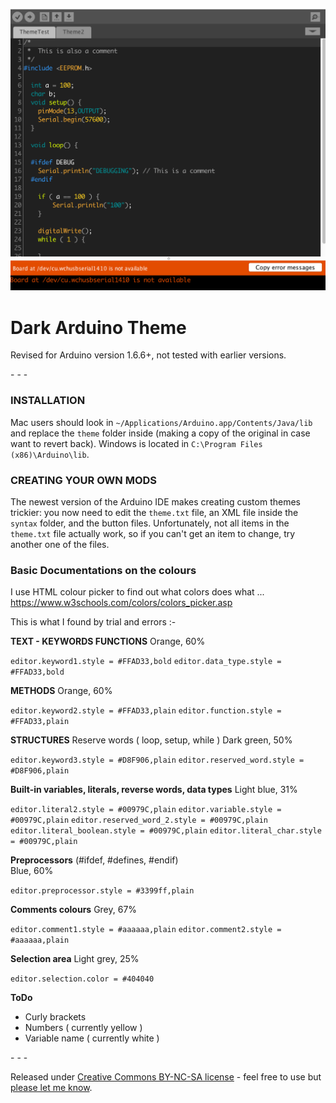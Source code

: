 ![screenshot](https://raw.githubusercontent.com/stanleyseow/DarkArduinoTheme/master/screenshot.png)

Dark Arduino Theme
================

Revised for Arduino version 1.6.6+, not tested with earlier versions.

\- \- \-

### INSTALLATION
Mac users should look in `~/Applications/Arduino.app/Contents/Java/lib` and replace the `theme` folder inside (making a copy of the original in case want to revert back). Windows is located in `C:\Program Files (x86)\Arduino\lib`.

### CREATING YOUR OWN MODS
The newest version of the Arduino IDE makes creating custom themes trickier: you now need to edit the `theme.txt` file, an XML file inside the `syntax` folder, and the button files. Unfortunately, not all items in the `theme.txt` file actually work, so if you can't get an item to change, try another one of the files.

### Basic Documentations on the colours

I use HTML colour picker to find out what colors does what ...
https://www.w3schools.com/colors/colors_picker.asp

This is what I found by trial and errors :-

**TEXT - KEYWORDS FUNCTIONS** 
Orange, 60% 

`editor.keyword1.style = #FFAD33,bold`
`editor.data_type.style = #FFAD33,bold`

**METHODS**
Orange, 60%

`editor.keyword2.style = #FFAD33,plain`
`editor.function.style = #FFAD33,plain`

**STRUCTURES**
Reserve words ( loop, setup, while )
Dark green, 50%

`editor.keyword3.style = #D8F906,plain`
`editor.reserved_word.style = #D8F906,plain`


**Built-in variables, literals, reverse words, data types**
Light blue, 31%

`editor.literal2.style = #00979C,plain`
`editor.variable.style = #00979C,plain`
`editor.reserved_word_2.style = #00979C,plain`
`editor.literal_boolean.style = #00979C,plain`
`editor.literal_char.style = #00979C,plain`

**Preprocessors** (#ifdef, #defines, #endif)  
Blue, 60%

`editor.preprocessor.style = #3399ff,plain`

**Comments colours**
Grey, 67%

`editor.comment1.style = #aaaaaa,plain`
`editor.comment2.style = #aaaaaa,plain`

**Selection area**
Light grey, 25%

`editor.selection.color = #404040`

**ToDo**

* Curly brackets
* Numbers ( currently yellow )
* Variable name ( currently white )



\- \- \-

Released under [Creative Commons BY-NC-SA license](http://creativecommons.org/licenses/by-nc-sa/3.0/) - feel free to use but [please let me know](http://www.jeffreythompson.org).
